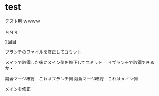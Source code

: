 # test
テスト用
ｗｗｗｗ


ｑｑｑ


2回目

ブランチのファイルを修正してコミット

メインで取得した後にメイン側を修正してコミット
　→ブランチで取得できるか・


競合マージ確認　これはブランチ側
競合マージ確認　これはメイン側


メインを修正
